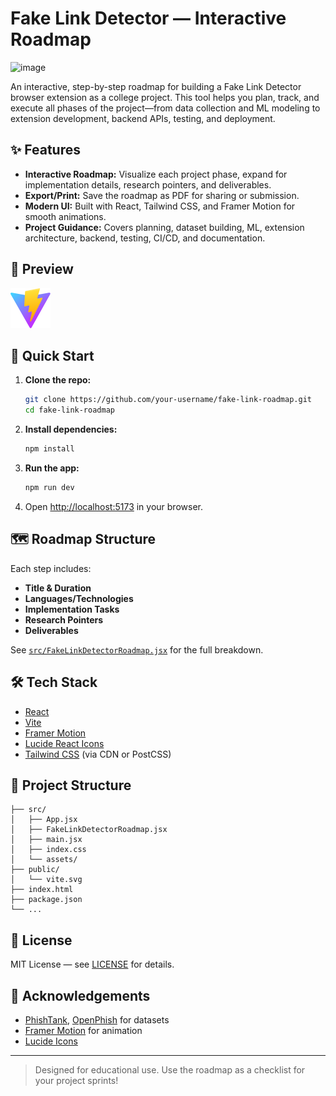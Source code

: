 # Fake Link Detector — Interactive Roadmap

<img width="1076" height="889" alt="image" src="https://github.com/user-attachments/assets/32cd6a3d-998b-4590-b184-91c4006c4af2" />


An interactive, step-by-step roadmap for building a Fake Link Detector browser extension as a college project. This tool helps you plan, track, and execute all phases of the project—from data collection and ML modeling to extension development, backend APIs, testing, and deployment.

## ✨ Features

- **Interactive Roadmap:** Visualize each project phase, expand for implementation details, research pointers, and deliverables.
- **Export/Print:** Save the roadmap as PDF for sharing or submission.
- **Modern UI:** Built with React, Tailwind CSS, and Framer Motion for smooth animations.
- **Project Guidance:** Covers planning, dataset building, ML, extension architecture, backend, testing, CI/CD, and documentation.

## 📸 Preview

![Screenshot](public/vite.svg) <!-- Replace with actual screenshot if available -->

## 🚀 Quick Start

1. **Clone the repo:**
   ```sh
   git clone https://github.com/your-username/fake-link-roadmap.git
   cd fake-link-roadmap
   ```

2. **Install dependencies:**
   ```sh
   npm install
   ```

3. **Run the app:**
   ```sh
   npm run dev
   ```

4. Open [http://localhost:5173](http://localhost:5173) in your browser.

## 🗺️ Roadmap Structure

Each step includes:
- **Title & Duration**
- **Languages/Technologies**
- **Implementation Tasks**
- **Research Pointers**
- **Deliverables**

See [`src/FakeLinkDetectorRoadmap.jsx`](src/FakeLinkDetectorRoadmap.jsx) for the full breakdown.

## 🛠️ Tech Stack

- [React](https://react.dev/)
- [Vite](https://vitejs.dev/)
- [Framer Motion](https://www.framer.com/motion/)
- [Lucide React Icons](https://lucide.dev/)
- [Tailwind CSS](https://tailwindcss.com/) (via CDN or PostCSS)

## 📂 Project Structure

```
├── src/
│   ├── App.jsx
│   ├── FakeLinkDetectorRoadmap.jsx
│   ├── main.jsx
│   ├── index.css
│   └── assets/
├── public/
│   └── vite.svg
├── index.html
├── package.json
└── ...
```

## 📄 License

MIT License — see [LICENSE](LICENSE) for details.

## 🙏 Acknowledgements

- [PhishTank](https://phishtank.org/), [OpenPhish](https://openphish.com/) for datasets
- [Framer Motion](https://www.framer.com/motion/) for animation
- [Lucide Icons](https://lucide.dev/)

---

> Designed for educational use. Use the roadmap as a checklist for your project sprints!

